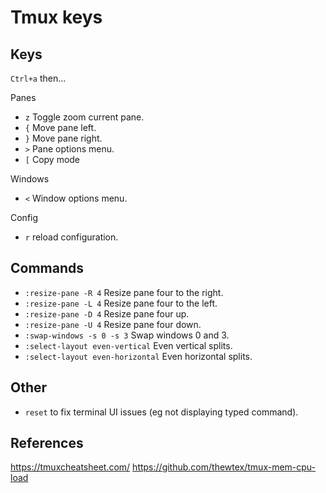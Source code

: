 # Tmux keys

## Keys

`Ctrl+a` then...

Panes

- `z` Toggle zoom current pane.
- `{` Move pane left.
- `}` Move pane right.
- `>` Pane options menu.
- `[` Copy mode

Windows

- `<` Window options menu.

Config

- `r` reload configuration.

## Commands

- `:resize-pane -R 4` Resize pane four to the right.
- `:resize-pane -L 4` Resize pane four to the left.
- `:resize-pane -D 4` Resize pane four up.
- `:resize-pane -U 4` Resize pane four down.
- `:swap-windows -s 0 -s 3` Swap windows 0 and 3.
- `:select-layout even-vertical` Even vertical splits.
- `:select-layout even-horizontal` Even horizontal splits.

## Other

- `reset` to fix terminal UI issues (eg not displaying typed command).

## References

https://tmuxcheatsheet.com/
https://github.com/thewtex/tmux-mem-cpu-load
